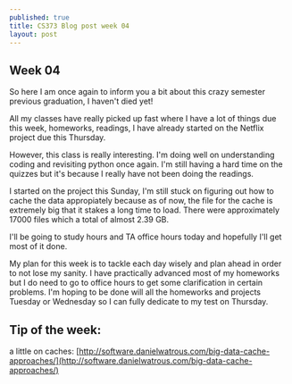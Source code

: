 ```yaml
---
published: true
title: CS373 Blog post week 04
layout: post
---
```

## Week 04

So here I am once again to inform you a bit about this crazy semester previous graduation, I haven't died yet!

All my classes have really picked up fast where I have a lot of things due this week, homeworks, readings, I have already started on the Netflix project due this Thursday.

However, this class is really interesting. I'm doing well on understanding coding and revisiting python once again. I'm still having a hard time on the quizzes but it's because I really have not been doing the readings. 

I started on the project this Sunday, I'm still stuck on figuring out how to cache the data appropiately because as of now, the file for the cache is extremely big that it stakes a long time to load. There were approximately 17000 files which a total of almost 2.39 GB. 

I'll be going to study hours and TA office hours today and hopefully I'll get most of it done.

My plan for this week is to tackle each day wisely and plan ahead in order to not lose my sanity. I have practically advanced most of my homeworks but I do need to go to office hours to get some clarification in certain problems. I'm hoping to be done will all the homeworks and projects Tuesday or Wednesday so I can fully dedicate to my test on Thursday.

## Tip of the week:
a little on caches:
[http://software.danielwatrous.com/big-data-cache-approaches/](http://software.danielwatrous.com/big-data-cache-approaches/)
